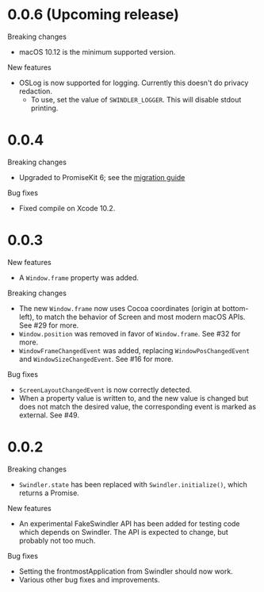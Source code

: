 0.0.6 (Upcoming release)
========================

Breaking changes
- macOS 10.12 is the minimum supported version.

New features
- OSLog is now supported for logging. Currently this doesn't do privacy redaction.
  - To use, set the value of `SWINDLER_LOGGER`. This will disable stdout printing.

0.0.4
=====

Breaking changes
- Upgraded to PromiseKit 6; see the [migration guide](https://promisekit.org/news/2018/02/PromiseKit-6.0-Released/)

Bug fixes
- Fixed compile on Xcode 10.2.

0.0.3
=====

New features
- A `Window.frame` property was added.

Breaking changes
- The new `Window.frame` now uses Cocoa coordinates (origin at bottom-left), to
  match the behavior of Screen and most modern macOS APIs. See #29 for more.
- `Window.position` was removed in favor of `Window.frame`. See #32 for more.
- `WindowFrameChangedEvent` was added, replacing `WindowPosChangedEvent` and
  `WindowSizeChangedEvent`. See #16 for more.

Bug fixes
- `ScreenLayoutChangedEvent` is now correctly detected.
- When a property value is written to, and the new value is changed but does
  not match the desired value, the corresponding event is marked as external.
  See #49.

0.0.2
=====

Breaking changes
- `Swindler.state` has been replaced with `Swindler.initialize()`, which returns
  a Promise.

New features
- An experimental FakeSwindler API has been added for testing code which depends
  on Swindler. The API is expected to change, but probably not too much.

Bug fixes
- Setting the frontmostApplication from Swindler should now work.
- Various other bug fixes and improvements.
